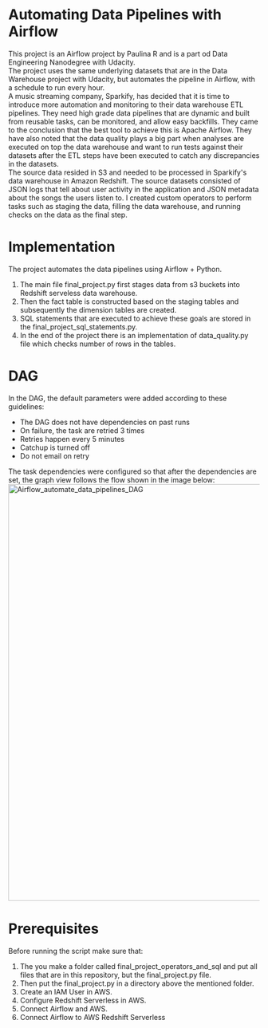 # Automating Data Pipelines with Airflow

This project is an Airflow project by Paulina R and is a part od Data Engineering Nanodegree with Udacity.<br>
The project uses the same underlying datasets that are in the Data Warehouse project with Udacity, but automates the pipeline in Airflow, with a schedule to run every hour. <br>
A music streaming company, Sparkify, has decided that it is time to introduce more automation and monitoring to their data warehouse ETL pipelines. They need high grade data pipelines that are dynamic and built from reusable tasks, can be monitored, and allow easy backfills. They came to the conclusion that the best tool to achieve this is Apache Airflow. They have also noted that the data quality plays a big part when analyses are executed on top the data warehouse and want to run tests against their datasets after the ETL steps have been executed to catch any discrepancies in the datasets. <br>
The source data resided in S3 and needed to be processed in Sparkify's data warehouse in Amazon Redshift. The source datasets consisted of JSON logs that tell about user activity in the application and JSON metadata about the songs the users listen to. I created custom operators to perform tasks such as staging the data, filling the data warehouse, and running checks on the data as the final step.

# Implementation
The project automates the data pipelines using Airflow + Python.<br>
1. The main file final_project.py first stages data from s3 buckets into Redshift serveless data warehouse.<br>
2. Then the fact table is constructed based on the staging tables and subsequently the dimension tables are created.<br>
3. SQL statements that are executed to achieve these goals are stored in the final_project_sql_statements.py.<br>
4. In the end of the project there is an implementation of data_quality.py file which checks number of rows in the tables. <br>

# DAG

In the DAG, the default parameters were added according to these guidelines:<br>
* The DAG does not have dependencies on past runs<br>
* On failure, the task are retried 3 times<br>
* Retries happen every 5 minutes<br>
* Catchup is turned off<br>
* Do not email on retry<br>

The task dependencies were configured so that after the dependencies are set, the graph view follows the flow shown in the image below:
<img width="836" alt="Airflow_automate_data_pipelines_DAG" src="https://github.com/paulinaruda/airflow_automating_data_pipelines/assets/84568114/e5457a43-cb96-464d-8fd4-94f0214b6ec0">

# Prerequisites
Before running the script make sure that: <br>
1. The you make a folder called final_project_operators_and_sql and put all files that are in this repository, but the final_project.py file.<br>
2. Then put the final_project.py in a directory above the mentioned folder. <br>
3. Create an IAM User in AWS. <br>
4. Configure Redshift Serverless in AWS. <br>
5. Connect Airflow and AWS. <br>
6. Connect Airflow to AWS Redshift Serverless <br>

